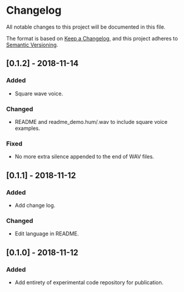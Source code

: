# Changelog
All notable changes to this project will be documented in this file.

The format is based on [Keep a Changelog](https://keepachangelog.com/en/1.0.0/),
and this project adheres to [Semantic Versioning](https://semver.org/spec/v2.0.0.html).

## [0.1.2] - 2018-11-14
### Added
- Square wave voice.

### Changed
- README and readme_demo.hum/.wav to include square voice examples.

### Fixed
- No more extra silence appended to the end of WAV files.

## [0.1.1] - 2018-11-12
### Added
- Add change log.

### Changed
- Edit language in README.

## [0.1.0] - 2018-11-12
### Added
- Add entirety of experimental code repository for publication.

